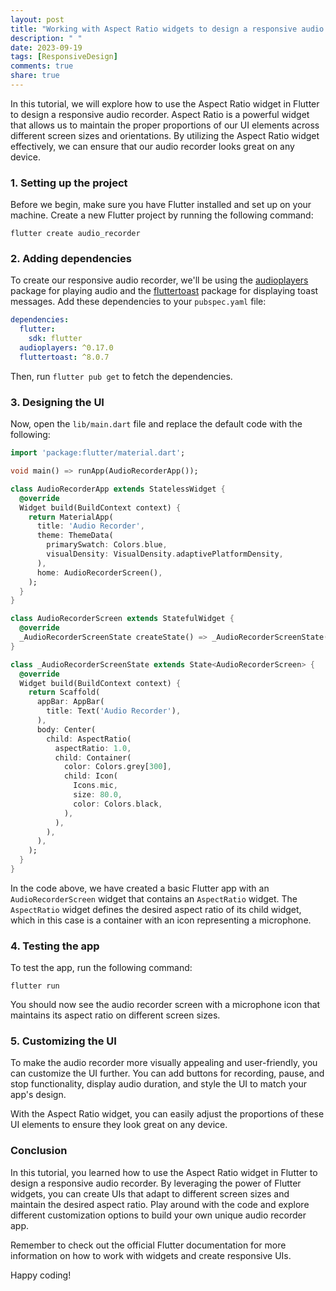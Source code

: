 ```yaml
---
layout: post
title: "Working with Aspect Ratio widgets to design a responsive audio recorder in Flutter"
description: " "
date: 2023-09-19
tags: [ResponsiveDesign]
comments: true
share: true
---
```


In this tutorial, we will explore how to use the Aspect Ratio widget in Flutter to design a responsive audio recorder. Aspect Ratio is a powerful widget that allows us to maintain the proper proportions of our UI elements across different screen sizes and orientations. By utilizing the Aspect Ratio widget effectively, we can ensure that our audio recorder looks great on any device.

### 1. Setting up the project

Before we begin, make sure you have Flutter installed and set up on your machine. Create a new Flutter project by running the following command:

```
flutter create audio_recorder
```

### 2. Adding dependencies

To create our responsive audio recorder, we'll be using the [audioplayers](https://pub.dev/packages/audioplayers) package for playing audio and the [fluttertoast](https://pub.dev/packages/fluttertoast) package for displaying toast messages. Add these dependencies to your `pubspec.yaml` file:

```yaml
dependencies:
  flutter:
    sdk: flutter
  audioplayers: ^0.17.0
  fluttertoast: ^8.0.7
```

Then, run `flutter pub get` to fetch the dependencies.

### 3. Designing the UI

Now, open the `lib/main.dart` file and replace the default code with the following:

```dart
import 'package:flutter/material.dart';

void main() => runApp(AudioRecorderApp());

class AudioRecorderApp extends StatelessWidget {
  @override
  Widget build(BuildContext context) {
    return MaterialApp(
      title: 'Audio Recorder',
      theme: ThemeData(
        primarySwatch: Colors.blue,
        visualDensity: VisualDensity.adaptivePlatformDensity,
      ),
      home: AudioRecorderScreen(),
    );
  }
}

class AudioRecorderScreen extends StatefulWidget {
  @override
  _AudioRecorderScreenState createState() => _AudioRecorderScreenState();
}

class _AudioRecorderScreenState extends State<AudioRecorderScreen> {
  @override
  Widget build(BuildContext context) {
    return Scaffold(
      appBar: AppBar(
        title: Text('Audio Recorder'),
      ),
      body: Center(
        child: AspectRatio(
          aspectRatio: 1.0,
          child: Container(
            color: Colors.grey[300],
            child: Icon(
              Icons.mic,
              size: 80.0,
              color: Colors.black,
            ),
          ),
        ),
      ),
    );
  }
}
```

In the code above, we have created a basic Flutter app with an `AudioRecorderScreen` widget that contains an `AspectRatio` widget. The `AspectRatio` widget defines the desired aspect ratio of its child widget, which in this case is a container with an icon representing a microphone.

### 4. Testing the app

To test the app, run the following command:

```
flutter run
```

You should now see the audio recorder screen with a microphone icon that maintains its aspect ratio on different screen sizes.

### 5. Customizing the UI

To make the audio recorder more visually appealing and user-friendly, you can customize the UI further. You can add buttons for recording, pause, and stop functionality, display audio duration, and style the UI to match your app's design.

With the Aspect Ratio widget, you can easily adjust the proportions of these UI elements to ensure they look great on any device.

### Conclusion

In this tutorial, you learned how to use the Aspect Ratio widget in Flutter to design a responsive audio recorder. By leveraging the power of Flutter widgets, you can create UIs that adapt to different screen sizes and maintain the desired aspect ratio. Play around with the code and explore different customization options to build your own unique audio recorder app.

Remember to check out the official Flutter documentation for more information on how to work with widgets and create responsive UIs.

Happy coding!